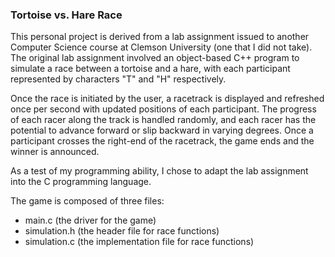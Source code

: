 <h3>Tortoise vs. Hare Race</h3>

This personal project is derived from a lab assignment issued to another Computer Science course at Clemson University (one that I did not take). The original lab assignment involved an object-based C++ program to simulate a race between a tortoise and a hare, with each participant represented by characters "T" and "H" respectively. 

Once the race is initiated by the user, a racetrack is displayed and refreshed once per second with updated positions of each participant. The progress of each racer along the track is handled randomly, and each racer has the potential to advance forward or slip backward in varying degrees. Once a participant crosses the right-end of the racetrack, the game ends and the winner is announced.

As a test of my programming ability, I chose to adapt the lab assignment into the C programming language.

The game is composed of three files:
- main.c (the driver for the game)
- simulation.h (the header file for race functions)
- simulation.c (the implementation file for race functions)
